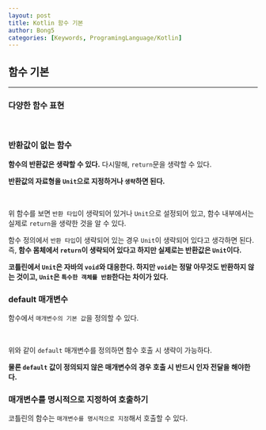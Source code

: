 ```yaml
---
layout: post
title: Kotlin 함수 기본
author: Bong5
categories: [Keywords, ProgramingLanguage/Kotlin]
--- 
```


## 함수 기본

---

### 다양한 함수 표현

<script src="https://gist.github.com/BongHoLee/8c3db5c212cc5584a067c7da3a0cf9e1.js"></script>
<br>

### 반환값이 없는 함수

**함수의 반환값은 생략할 수 있다.** 다시말해, `return`문을 생략할 수 있다.

**반환값의 자료형을 `Unit`으로 지정하거나 `생략`하면 된다.**

<script src="https://gist.github.com/BongHoLee/919a455fec606982c0fd641bb5dfe843.js"></script>
<br>

위 함수를 보면 `반환 타입`이 생략되어 있거나 `Unit`으로 설정되어 있고, 함수 내부에서는 실제로 `return`을 생략한 것을 알 수 있다.

함수 정의에서 `반환 타입`이 생략되어 있는 경우 `Unit`이 생략되어 있다고 생각하면 된다. 즉, **함수 몸체에서 `return`이 생략되어 있다고 하지만 실제로는 반환값은 `Unit`이다.**

**코틀린에서 `Unit`은 자바의 `void`와 대응한다. 하지만 `void`는 정말 아무것도 반환하지 않는 것이고, `Unit`은 `특수한 객체를 반환`한다는 차이가 있다.**

### default 매개변수

함수에서 `매개변수의 기본 값`을 정의할 수 있다.

<script src="https://gist.github.com/BongHoLee/135977a6f2a964ec81f9b0485504f37e.js"></script>
<br>

위와 같이 `default` 매개변수를 정의하면 함수 호출 시 생략이 가능하다.

**물론 `default` 값이 정의되지 않은 매개변수의 경우 호출 시 반드시 인자 전달을 해야한다.**

### 매개변수를 명시적으로 지정하여 호출하기

코틀린의 함수는 `매개변수를 명시적으로 지정`해서 호출할 수 있다.

<script src="https://gist.github.com/BongHoLee/ff01ea19af7e922c876bd61f99ff1c00.js"></script>
